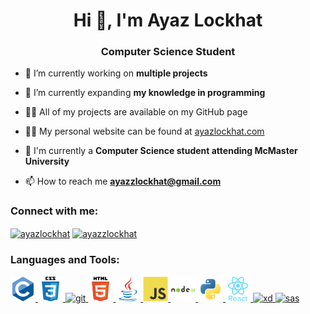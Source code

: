 <h1 align="center">Hi 👋, I'm Ayaz Lockhat</h1>
<h3 align="center">Computer Science Student</h3>

- 🔭 I’m currently working on **multiple projects**

- 🌱 I’m currently expanding **my knowledge in programming**

- 👨‍💻 All of my projects are available on my GitHub page

- 🤵🏽 My personal website can be found at [ayazlockhat.com](https://ayazlockhat.com/)

- 🏫 I'm currently a **Computer Science student attending McMaster University**

- 📫 How to reach me **ayazzlockhat@gmail.com**

<h3 align="left">Connect with me:</h3>
<p align="left">
<a href="https://linkedin.com/in/ayazlockhat" target="blank"><img align="center" src="https://raw.githubusercontent.com/rahuldkjain/github-profile-readme-generator/master/src/images/icons/Social/linked-in-alt.svg" alt="ayazlockhat" height="30" width="40" /></a>
<a href="https://instagram.com/ayazzlockhat" target="blank"><img align="center" src="https://raw.githubusercontent.com/rahuldkjain/github-profile-readme-generator/master/src/images/icons/Social/instagram.svg" alt="ayazzlockhat" height="30" width="40" /></a>
</p>

<h3 align="left">Languages and Tools:</h3>
<p align="left"> <a href="https://www.cprogramming.com/" target="_blank" rel="noreferrer"> <img src="https://raw.githubusercontent.com/devicons/devicon/master/icons/c/c-original.svg" alt="c" width="40" height="40"/> </a> <a href="https://www.w3schools.com/css/" target="_blank" rel="noreferrer"> <img src="https://raw.githubusercontent.com/devicons/devicon/master/icons/css3/css3-original-wordmark.svg" alt="css3" width="40" height="40"/> </a> <a href="https://git-scm.com/" target="_blank" rel="noreferrer"> <img src="https://www.vectorlogo.zone/logos/git-scm/git-scm-icon.svg" alt="git" width="40" height="40"/> </a> <a href="https://www.w3.org/html/" target="_blank" rel="noreferrer"> <img src="https://raw.githubusercontent.com/devicons/devicon/master/icons/html5/html5-original-wordmark.svg" alt="html5" width="40" height="40"/> </a> <a href="https://www.java.com" target="_blank" rel="noreferrer"> <img src="https://raw.githubusercontent.com/devicons/devicon/master/icons/java/java-original.svg" alt="java" width="40" height="40"/> </a> <a href="https://developer.mozilla.org/en-US/docs/Web/JavaScript" target="_blank" rel="noreferrer"> <img src="https://raw.githubusercontent.com/devicons/devicon/master/icons/javascript/javascript-original.svg" alt="javascript" width="40" height="40"/> </a> <a href="https://nodejs.org" target="_blank" rel="noreferrer"> <img src="https://raw.githubusercontent.com/devicons/devicon/master/icons/nodejs/nodejs-original-wordmark.svg" alt="nodejs" width="40" height="40"/> </a> <a href="https://www.python.org" target="_blank" rel="noreferrer"> <img src="https://raw.githubusercontent.com/devicons/devicon/master/icons/python/python-original.svg" alt="python" width="40" height="40"/> </a> <a href="https://reactjs.org/" target="_blank" rel="noreferrer"> <img src="https://raw.githubusercontent.com/devicons/devicon/master/icons/react/react-original-wordmark.svg" alt="react" width="40" height="40"/> </a> <a href="https://www.adobe.com/products/xd.html" target="_blank" rel="noreferrer"> <img src="https://cdn.worldvectorlogo.com/logos/adobe-xd.svg" alt="xd" width="40" height="40"/> </a> <a href="https://www.sas.com/en_ca/home.html" target="_blank" rel"noreferrer"> <img src="https://www.vectorlogo.zone/logos/sas/sas-icon.svg" alt="sas" width="40" height="40"/> </a></p>


<!---
ayazzlockhat/ayazzlockhat is a ✨ special ✨ repository because its `README.md` (this file) appears on your GitHub profile.
You can click the Preview link to take a look at your changes.
--->
